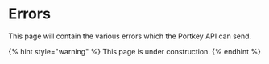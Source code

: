 # Errors

This page will contain the various errors which the Portkey API can send.

{% hint style="warning" %}
This page is under construction.
{% endhint %}
